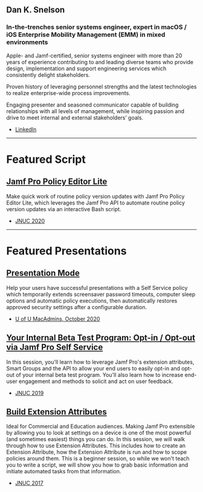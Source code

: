 ## Dan K. Snelson
### In-the-trenches senior systems engineer, expert in macOS / iOS Enterprise Mobility Management (EMM) in mixed environments

Apple- and Jamf-certified, senior systems engineer with more than 20 years of experience contributing to and leading diverse teams who provide design, implementation and support engineering services which consistently delight stakeholders.

Proven history of leveraging personnel strengths and the latest technologies to realize enterprise-wide process improvements.

Engaging presenter and seasoned communicator capable of building relationships with all levels of management, while inspiring passion and drive to meet internal and external stakeholders’ goals.

- [LinkedIn](https://www.linkedin.com/in/danksnelson/)

---

# Featured Script
## [Jamf Pro Policy Editor Lite](https://github.com/dan-snelson/Jamf-Pro-Policy-Editor-Lite)

Make quick work of routine policy version updates with Jamf Pro Policy Editor Lite, which leverages the Jamf Pro API to automate routine policy version updates via an interactive Bash script.

- [JNUC 2020](https://youtu.be/YB9hYTMapG0)

---

# Featured Presentations
## [Presentation Mode](https://github.com/dan-snelson/Presentation-Mode#presentations)

Help your users have successful presentations with a Self Service policy which temporarily extends screensaver password timeouts, computer sleep options and automatic policy executions, then automatically restores approved security settings after a configurable duration.

- [U of U MacAdmins, October 2020](https://stream.lib.utah.edu/index.php?c=details&id=13383)



## [Your Internal Beta Test Program: Opt-in / Opt-out via Jamf Pro Self Service](https://github.com/dan-snelson/Internal-Beta-Test-Program)

In this session, you'll learn how to leverage Jamf Pro's extension attributes, Smart Groups and the API to allow your end users to easily opt-in and opt-out of your internal beta test program. You'll also learn how to increase end-user engagement and methods to solicit and act on user feedback.

- [JNUC 2019](https://youtu.be/AhYPVvO7LwM)


## [Build Extension Attributes](https://github.com/dan-snelson/Jamf-Pro-Extension-Attributes)

Ideal for Commercial and Education audiences. Making Jamf Pro extensible by allowing you to look at settings on a device is one of the most powerful (and sometimes easiest) things you can do. In this session, we will walk through how to use Extension Attributes. This includes how to create an Extension Attribute, how the Extension Attribute is run and how to scope policies around them. This is a beginner session, so while we won't teach you to write a script, we will show you how to grab basic information and initiate automated tasks from that information.

- [JNUC 2017](https://youtu.be/U6j2CK4NU-4)
